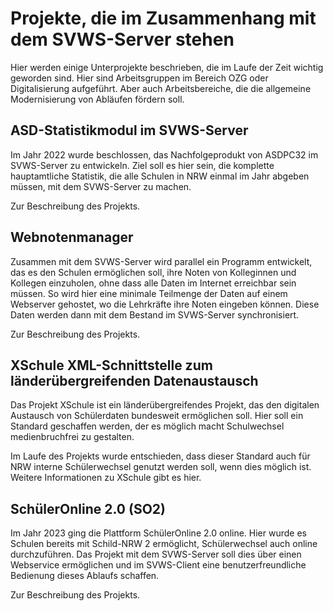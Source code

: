 # Projekte, die im Zusammenhang mit dem SVWS-Server stehen

Hier werden einige Unterprojekte beschrieben, die im Laufe der Zeit wichtig geworden sind.
Hier sind Arbeitsgruppen im Bereich OZG oder Digitalisierung aufgeführt.
Aber auch Arbeitsbereiche, die die allgemeine Modernisierung von Abläufen fördern soll.

## ASD-Statistikmodul im SVWS-Server

Im Jahr 2022 wurde beschlossen, das Nachfolgeprodukt von ASDPC32 im SVWS-Server zu entwickeln.
Ziel soll es hier sein, die komplette hauptamtliche Statistik, die alle Schulen in NRW einmal im Jahr abgeben müssen, mit dem SVWS-Server zu machen.

Zur Beschreibung des Projekts.

## Webnotenmanager

Zusammen mit dem SVWS-Server wird parallel ein Programm entwickelt, das es den Schulen ermöglichen soll, ihre Noten von Kolleginnen und Kollegen einzuholen, ohne dass alle Daten im Internet erreichbar sein müssen.
So wird hier eine minimale Teilmenge der Daten auf einem Webserver gehostet, wo die Lehrkräfte ihre Noten eingeben können.
Diese Daten werden dann mit dem Bestand im SVWS-Server synchronisiert. 

Zur Beschreibung des Projekts.

## XSchule XML-Schnittstelle zum länderübergreifenden Datenaustausch

Das Projekt XSchule ist ein länderübergreifendes Projekt, das den digitalen Austausch von Schülerdaten bundesweit ermöglichen soll.
Hier soll ein Standard geschaffen werden, der es möglich macht Schulwechsel medienbruchfrei zu gestalten.

Im Laufe des Projekts wurde entschieden, dass dieser Standard auch für NRW interne Schülerwechsel genutzt werden soll, wenn dies möglich ist.
Weitere Informationen zu XSchule gibt es hier.

## SchülerOnline 2.0 (SO2)

Im Jahr 2023 ging die Plattform SchülerOnline 2.0 online. Hier wurde es Schulen bereits mit Schild-NRW 2 ermöglicht, Schülerwechsel auch online durchzuführen.
Das Projekt mit dem SVWS-Server soll dies über einen Webservice ermöglichen und im SVWS-Client eine benutzerfreundliche Bedienung dieses Ablaufs schaffen.

Zur Beschreibung des Projekts.
